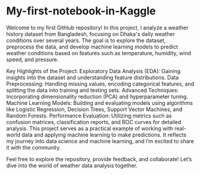 # My-first-notebook-in-Kaggle
Welcome to my first GitHub repository! In this project, I analyze a weather history dataset from Bangladesh, focusing on Dhaka's daily weather conditions over several years. The goal is to explore the dataset, preprocess the data, and develop machine learning models to predict weather conditions based on features such as temperature, humidity, wind speed, and pressure.

Key Highlights of the Project:
Exploratory Data Analysis (EDA): Gaining insights into the dataset and understanding feature distributions.
Data Preprocessing: Handling missing values, encoding categorical features, and splitting the data into training and testing sets.
Advanced Techniques: Incorporating dimensionality reduction (PCA) and hyperparameter tuning.
Machine Learning Models: Building and evaluating models using algorithms like Logistic Regression, Decision Trees, Support Vector Machines, and Random Forests.
Performance Evaluation: Utilizing metrics such as confusion matrices, classification reports, and ROC curves for detailed analysis.
This project serves as a practical example of working with real-world data and applying machine learning to make predictions. It reflects my journey into data science and machine learning, and I’m excited to share it with the community.

Feel free to explore the repository, provide feedback, and collaborate! Let’s dive into the world of weather data analysis together.
